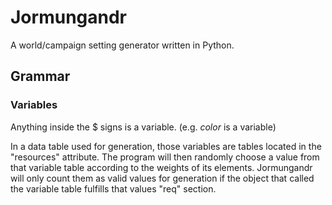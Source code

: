 Jormungandr
===========

A world/campaign setting generator written in Python.

## Grammar ##
### Variables ###
Anything inside the $ signs is a variable. (e.g. $color$ is a variable)

In a data table used for generation, those variables are tables located in the "resources" attribute. The program will then randomly choose a value from that variable table according to the weights of its elements.
Jormungandr will only count them as valid values for generation if the object that called the variable table fulfills that values "req" section.